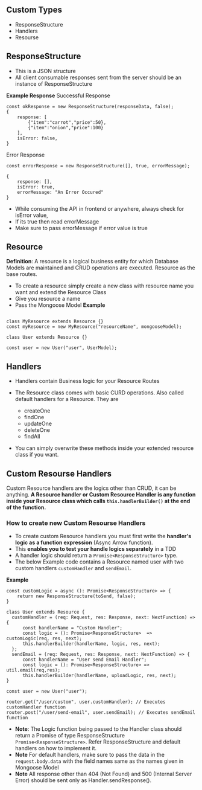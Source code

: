 ## Custom Types

- ResponseStructure
- Handlers
- Resourse

## ResponseStructure

- This is a JSON structure
- All client consumable responses sent from the server should be an instance of ResponseStructure

**Example Response**
Successful Response

```
const okResponse = new ResponseStructure(responseData, false);
{
    response: [
        {"item":"carrot","price":50},
        {"item":"onion","price":100}
    ],
    isError: false,
}
```

Error Response

```
const errorResponse = new ResponseStructure([], true, errorMessage);

{
    response: [],
    isError: true,
    errorMessage: "An Error Occured"
}
```

- While consuming the API in frontend or anywhere, always check for isError value,
- If its true then read errorMessage
- Make sure to pass errorMessage if error value is true

## Resource

**Definition**: A resource is a logical business entity for which Database Models are maintained and CRUD operations are executed. Resource as the base routes.

- To create a resource simply create a new class with resource name you want and extend the Resource Class
- Give you resource a name
- Pass the Mongoose Model
**Example**
```

class MyResource extends Resource {}
const myResource = new MyResource("resourceName", mongooseModel);

class User extends Resource {}

const user = new User("user", UserModel);
```

## Handlers

- Handlers contain Business logic for your Resource Routes
- The Resource class comes with basic CURD operations. Also called default handlers for a Resource. They are

  - createOne
  - findOne
  - updateOne
  - deleteOne
  - findAll

- You can simply overwrite these methods inside your extended resource class if you want.

## Custom Resourse Handlers

Custom Resource handlers are the logics other than CRUD, it can be anything. **A Resource handler or Custom Resource Handler is any function inside your Resource class which calls `this.handlerBuilder()` at the end of the function.**

### How to create new Custom Resourse Handlers

- To create custom Resource handlers you must first write the **handler's logic as a function expression** (Async Arrow function).
- This **enables you to test your handle logics separately** in a TDD
- A handler logic should return a `Promise<ResponseStructure>` type.
- The below Example code contains a Resource named user with two custom handlers `customHandler` and `sendEmail`.

**Example**

```
const customLogic = async (): Promise<ResponseStructure> => {
    return new ResponseStructure(toSend, false);
}

class User extends Resource {
  customHandler = (req: Request, res: Response, next: NextFunction) => {
      const handlerName = "Custom Handler";
      const logic = (): Promise<ResponseStructure>  => customLogic(req, res, next);
      this.handlerBuilder(handlerName, logic, res, next);
  };
  sendEmail = (req: Request, res: Response, next: NextFunction) => {
      const handlerName = "User send Email Handler";
      const logic = (): Promise<ResponseStructure> => util.email(req,res);
      this.handlerBuilder(handlerName, uploadLogic, res, next);
}

const user = new User("user");

router.get("/user/custom", user.customHandler); // Executes customHandler function
router.post("/user/send-email", user.sendEmail); // Executes sendEmail function

```

- **Note**: The Logic function being passed to the Handler class should return a Promise of type ResponseStructure `Promise<ResponseStructure>`. Refer ResponseStructure and default handlers on how to implement it.
- **Note** For default handlers, make sure to pass the data in the `request.body.data` with the field names same as the names given in Mongoose Model
- **Note** All response other than 404 (Not Found) and 500 (Internal Server Error) should be sent only as Handler.sendResponse().

